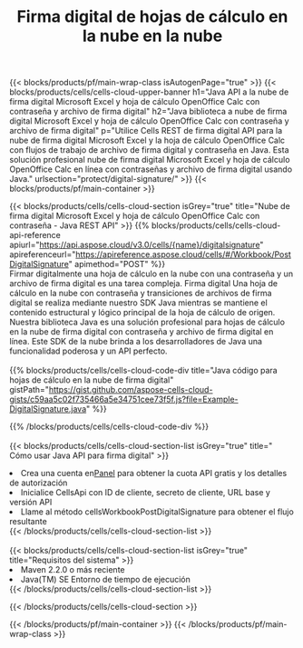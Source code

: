 ﻿---
title:  Firma digital de hojas de cálculo en la nube en la nube
description:  API y SDK en la nube para Microsoft Excel y firma digital OpenOffice Calc. Firma digital de hojas de cálculo por la nube Cells API. SDK admite tipos de lenguajes de desarrollo. Incluyen Android, C#, Go, Java, NodeJS, Perl, PHP, Python, Ruby y Swift.
url: /es/java/protect/digital-signature/
---
{{< blocks/products/pf/main-wrap-class isAutogenPage="true" >}}
{{< blocks/products/cells/cells-cloud-upper-banner h1="Java API a la nube de firma digital Microsoft Excel y hoja de cálculo OpenOffice Calc con contraseña y archivo de firma digital" h2="Java biblioteca a nube de firma digital Microsoft Excel y hoja de cálculo OpenOffice Calc con contraseña y archivo de firma digital" p="Utilice Cells REST de firma digital API para la nube de firma digital Microsoft Excel y la hoja de cálculo OpenOffice Calc con flujos de trabajo de archivo de firma digital y contraseña en Java. Esta solución profesional nube de firma digital Microsoft Excel y hoja de cálculo OpenOffice Calc en línea con contraseñas y archivo de firma digital usando Java." urlsection="protect/digital-signature/" >}}
{{< blocks/products/pf/main-container >}}

{{< blocks/products/cells/cells-cloud-section isGrey="true" title="Nube de firma digital Microsoft Excel y hoja de cálculo OpenOffice Calc con contraseña - Java REST API" >}}
{{% blocks/products/cells/cells-cloud-api-reference apiurl="https://api.aspose.cloud/v3.0/cells/{name}/digitalsignature" apireferenceurl="https://apireference.aspose.cloud/cells/#/Workbook/PostDigitalSignature" apimethod="POST" %}}
<br/>
Firmar digitalmente una hoja de cálculo en la nube con una contraseña y un archivo de firma digital es una tarea compleja. Firma digital Una hoja de cálculo en la nube con contraseña y transiciones de archivos de firma digital se realiza mediante nuestro SDK Java mientras se mantiene el contenido estructural y lógico principal de la hoja de cálculo de origen. Nuestra biblioteca Java es una solución profesional para hojas de cálculo en la nube de firma digital con contraseña y archivo de firma digital en línea. Este SDK de la nube brinda a los desarrolladores de Java una funcionalidad poderosa y un API perfecto.
<br/>
<br/>
{{% blocks/products/cells/cells-cloud-code-div title="Java código para hojas de cálculo en la nube de firma digital" gistPath="https://gist.github.com/aspose-cells-cloud-gists/c59aa5c02f735466a5e34751cee73f5f.js?file=Example-DigitalSignature.java" %}}
  
{{% /blocks/products/cells/cells-cloud-code-div %}}
<br/>
<br/>
{{< blocks/products/cells/cells-cloud-section-list isGrey="true" title=" Cómo usar Java API para firma digital" >}}
<li> Crea una cuenta en<a href="https://dashboard.aspose.cloud/">Panel</a> para obtener la cuota API gratis y los detalles de autorización</li>
<li>Inicialice CellsApi con ID de cliente, secreto de cliente, URL base y versión API</li>
<li>Llame al método cellsWorkbookPostDigitalSignature para obtener el flujo resultante</li>
{{< /blocks/products/cells/cells-cloud-section-list >}}
<br/>
<br/>
{{< blocks/products/cells/cells-cloud-section-list isGrey="true" title="Requisitos del sistema" >}}
<li>Maven 2.2.0 o más reciente</li>
<li>Java(TM) SE Entorno de tiempo de ejecución</li>
{{< /blocks/products/cells/cells-cloud-section-list >}}

{{< /blocks/products/cells/cells-cloud-section >}}

{{< /blocks/products/pf/main-container >}}
{{< /blocks/products/pf/main-wrap-class >}}
